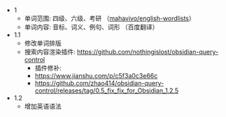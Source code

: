 - 1
  - 单词范围: 四级、六级、考研 （[mahavivo/english-wordlists](https://github.com/mahavivo/english-wordlists)）
  - 单词内容: 音标、词义、例句、词形 （百度翻译）
- 1.1
  - 修改单词排版
  - 搜索内容渲染插件: https://github.com/nothingislost/obsidian-query-control
    - 插件修补:
    - https://www.jianshu.com/p/c5f3a0c3e66c
    - https://github.com/zhao414/obsidian-query-control/releases/tag/0.5_fix_fix_for_Obsidian_1.2.5
- 1.2
  - 增加英语语法
